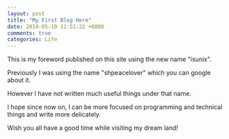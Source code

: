 ```yaml
---
layout: post
title: "My First Blog Here"
date: 2014-05-10 11:51:22 +0800
comments: true
categories: Life
---
```

This is my foreword published on this site using the new name "isunix". 
    
Previously I was using the name "shpeacelover" which you can google about it.   
    
However I have not written much useful things under that name. 

I hope since now on, I can be more focused on programming and technical things and write more delicately.   

Wish you all have a good time while visiting my dream land!

